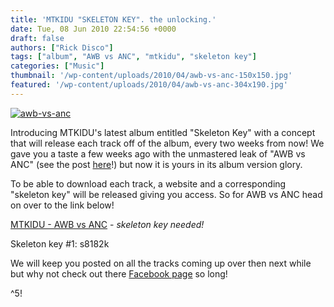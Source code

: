 ```yaml
---
title: 'MTKIDU "SKELETON KEY". the unlocking.'
date: Tue, 08 Jun 2010 22:54:56 +0000
draft: false
authors: ["Rick Disco"]
tags: ["album", "AWB vs ANC", "mtkidu", "skeleton key"]
categories: ["Music"]
thumbnail: '/wp-content/uploads/2010/04/awb-vs-anc-150x150.jpg'
featured: '/wp-content/uploads/2010/04/awb-vs-anc-304x190.jpg'
---
```


[![](/wp-content/uploads/2010/04/awb-vs-anc.jpg "awb-vs-anc")](/wp-content/uploads/2010/04/awb-vs-anc.jpg)

Introducing MTKIDU's latest album entitled "Skeleton Key" with a concept that will release each track off of the album, every two weeks from now! We gave you a taste a few weeks ago with the unmastered leak of "AWB vs ANC" (see the post [here](/2010/04/21/new-mtkidu-track-leaked/ "AWB vs ANC leak")!) but now it is yours in its album version glory.

To be able to download each track, a website and a corresponding "skeleton key" will be released giving you access. So for AWB vs ANC head on over to the link below!

[MTKIDU - AWB vs ANC](http://tinyurl.com/3x2xg96 "MTKIDU - AWB vs ANC") - _skeleton key needed!_

Skeleton key #1: s8182k

We will keep you posted on all the tracks coming up over then next while but why not check out there [Facebook page](http://tinyurl.com/2vbpo4n "MTKIDU on Facebook") so long!

^5!

